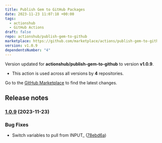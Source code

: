 ```yaml
---
title: Publish Gem to GitHub Packages
date: 2023-11-23 11:07:18 +00:00
tags:
  - actionshub
  - GitHub Actions
draft: false
repo: actionshub/publish-gem-to-github
marketplace: https://github.com/marketplace/actions/publish-gem-to-github-packages
version: v1.0.9
dependentsNumber: "4"
---
```



Version updated for **actionshub/publish-gem-to-github** to version **v1.0.9**.
- This action is used across all versions by **4** repositories.

Go to the [GitHub Marketplace](https://github.com/marketplace/actions/publish-gem-to-github-packages) to find the latest changes.

## Release notes

### [1.0.9](https://github.com/actionshub/publish-gem-to-github/compare/v1.0.8...v1.0.9) (2023-11-23)


### Bug Fixes

* Switch variables to pull from INPUT_ ([78ebd6a](https://github.com/actionshub/publish-gem-to-github/commit/78ebd6a2f8f87a42535c8a86dd09780b38db0533))
